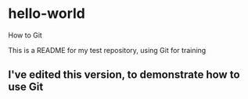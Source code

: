 # hello-world
How to Git

This is a README for my test repository, using Git for training

##  I've edited this version, to demonstrate how to use Git
